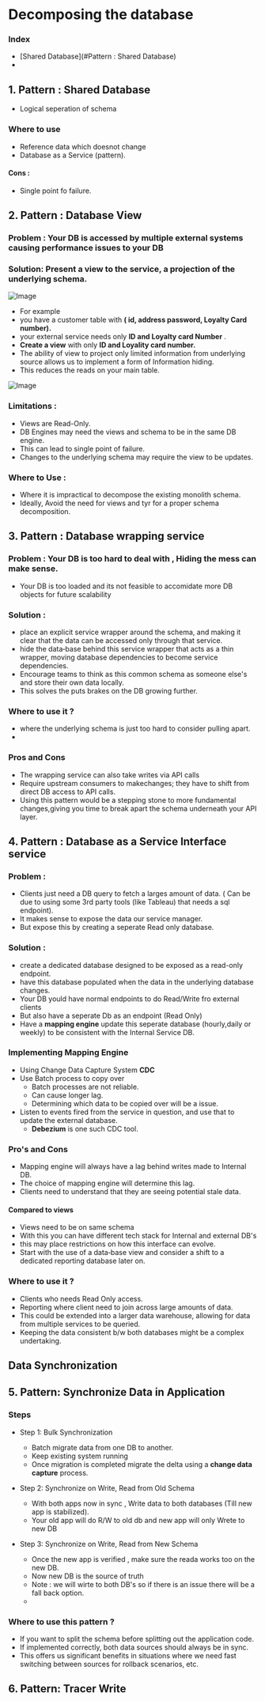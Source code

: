 # Decomposing the database
### Index 
- [Shared Database](#Pattern : Shared Database)
- 
## 1. Pattern : Shared Database
- Logical seperation of schema
### Where to use
- Reference data which doesnot change
- Database as a Service (pattern).
#### Cons :
- Single point fo failure.

## 2. Pattern : Database View
### Problem : Your DB is accessed by multiple external systems causing performance issues to your DB
### Solution: Present a view to the service, a projection of the underlying schema. 
![Image](4.1.2.1.db-as-view.jpg)
- For example 
- you have a customer table with __( id, address password, Loyalty Card number).__
- your external service needs only __ID and Loyalty card Number__ .
- __Create a view__ with only __ID and Loyality card number.__
- The ability of view to project only limited information from underlying source allows us to implement a form of Information hiding.
- This reduces the reads on your main table. 

![Image](4.1.2.2.db-as-view.jpg)

### Limitations :
- Views are Read-Only.
- DB Engines may need the views and schema to be in the same DB engine.
- This can lead to single point of failure.
- Changes to the underlying schema may require the view to be updates.
### Where to Use :
- Where it is impractical to decompose the existing monolith schema.
- Ideally, Avoid the need for views and tyr for a proper schema decomposition.

## 3. Pattern : Database wrapping service
### Problem : Your DB is too hard to deal with , Hiding the mess can make sense.
- Your DB is too loaded and its not feasible to accomidate more DB objects for future scalability
### Solution : 
- place an explicit service wrapper around the schema, and making it clear that the data can be accessed only through that service.
- hide the data‐base behind this service wrapper that acts as a thin wrapper, moving database dependencies to become service dependencies.
- Encourage teams to think as this common schema as someone else's and store their own data locally.
- This solves the puts brakes on the DB growing further.
### Where to use it ?
- where the underlying schema is just too hard to consider pulling apart.
- 
### Pros and Cons
- The wrapping service can also take writes via API calls
- Require upstream consumers to makechanges; they have to shift from direct DB access to API calls.
- Using this pattern would be a stepping stone to more fundamental changes,giving you time to break apart the schema underneath your API layer.

## 4. Pattern : Database as a Service Interface service
### Problem :
- Clients just need a DB query to fetch a larges amount of data. ( Can be due to using some 3rd party tools (like Tableau) that needs a sql endpoint).
- It makes sense to expose the data our service manager.
- But expose this by creating a seperate Read only database.
### Solution :
-  create a dedicated database designed to be exposed as a read-only endpoint.
-  have this database populated when the data in the underlying database changes.
-  Your DB yould have normal endpoints to do Read/Write fro external clients
-  But also have a seperate Db as an endpoint (Read Only)
-  Have a __mapping engine__ update this seperate database (hourly,daily or weekly) to be consistent with the Internal Service DB.

### Implementing Mapping Engine
- Using Change Data Capture System __CDC__
- Use Batch process to copy over
  - Batch processes are not reliable.
  - Can cause longer lag.
  - Determining which data to be copied over will be a issue.
- Listen to events fired from the service in question, and use that to update the external database.
  - __Debezium__ is one such CDC tool. 

### Pro's and Cons 
-  Mapping engine will always have a lag behind writes made to Internal DB.
-  The choice of mapping engine will determine this lag.
-  Clients need to understand that they are seeing potential stale data.
#### Compared to views
- Views need to be on same schema
- With this you can have different tech stack for Internal and external DB's
- this may place restrictions on how this interface can evolve.
- Start with the use of a data‐base view and consider a shift to a dedicated reporting database later on.
### Where to use it ?
- Clients who needs Read Only access.
- Reporting where client need to join across large amounts of data.
- This could be extended into a larger data warehouse, allowing for data from multiple services to be queried.
- Keeping the data consistent b/w both databases might be a complex undertaking.

## Data Synchronization

## 5. Pattern: Synchronize Data in Application
### Steps
- Step 1: Bulk Synchronization
  - Batch migrate data from one DB to another.
  - Keep existing system running
  - Once migration is completed migrate the delta using a __change data capture__ process.   
- Step 2: Synchronize on Write, Read from Old Schema
  - With both apps now in sync , Write data to both databases (Till new app is stabilized).
  - Your old app will do R/W to old db and new app will only Wrete to new DB

- Step 3: Synchronize on Write, Read from New Schema
  - Once the new app is verified , make sure the reada works too on the new DB.
  - Now new DB is the source of truth
  - Note : we will wirte to both DB's so if there is an issue there will be a fall back option.
  - 
### Where to use this pattern ?
- If you want to split the schema before splitting out the application code.
- If implemented correctly, both data sources should always be in sync.
- This offers us significant benefits in situations where we need fast switching between sources for rollback scenarios, etc.

## 6. Pattern: Tracer Write
